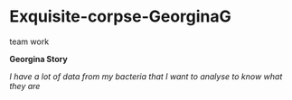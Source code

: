 # Exquisite-corpse-GeorginaG
 team work
 
**Georgina Story**

_I have a lot of data from my bacteria that I want to analyse to know what they are_
